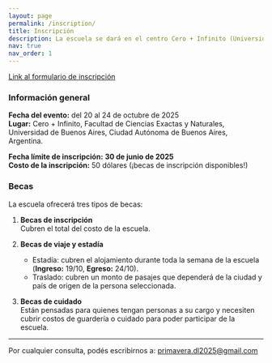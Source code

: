 ```yaml
---
layout: page
permalink: /inscription/
title: Inscripción
description: La escuela se dará en el centro Cero + Infinito (Universidad de Buenos Aires), entre el 20 de octubre y el 24 de octubre 2025.
nav: true
nav_order: 1
---
```


[Link al formulario de inscripción](https://forms.gle/nW7NY1SyEexnS54q8)

### Información general

**Fecha del evento:** del 20 al 24 de octubre de 2025  
**Lugar:** Cero + Infinito, Facultad de Ciencias Exactas y Naturales, Universidad de Buenos Aires, Ciudad Autónoma de Buenos Aires, Argentina.

**Fecha límite de inscripción:** <strong>30 de junio de 2025</strong>  
**Costo de la inscripción:** 50 dólares (¡becas de inscripción disponibles!)

### Becas

La escuela ofrecerá tres tipos de becas:

1. **Becas de inscripción**  
   Cubren el total del costo de la escuela.

2. **Becas de viaje y estadía**  
   - Estadía: cubren el alojamiento durante toda la semana de la escuela (**Ingreso:** 19/10, **Egreso:** 24/10).  
   - Traslado: cubren un monto de pasajes que dependerá de la ciudad y país de origen de la persona seleccionada.

3. **Becas de cuidado**  
   Están pensadas para quienes tengan personas a su cargo y necesiten cubrir costos de guardería o cuidado para poder participar de la escuela.

---

Por cualquier consulta, podés escribirnos a: <a href="mailto:primavera.dl2025@gmail.com">primavera.dl2025@gmail.com</a>
